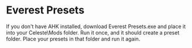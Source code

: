 # Everest Presets

If you don't have AHK installed, download Everest Presets.exe and place it into your Celeste\Mods folder. Run it once, and it should create a preset folder.
Place your presets in that folder and run it again.
